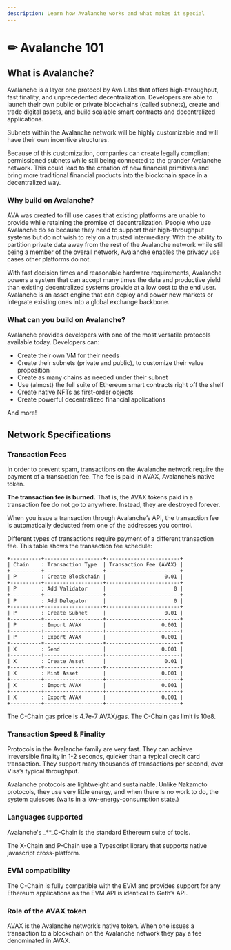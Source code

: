 ```yaml
---
description: Learn how Avalanche works and what makes it special
---
```


# ✏ Avalanche 101

## **What is Avalanche?**

Avalanche is a layer one protocol by Ava Labs that offers high-throughput, fast finality, and unprecedented decentralization. Developers are able to launch their own public or private blockchains \(called subnets\), create and trade digital assets, and build scalable smart contracts and decentralized applications.

Subnets within the Avalanche network will be highly customizable and will have their own incentive structures.

Because of this customization, companies can create legally compliant permissioned subnets while still being connected to the grander Avalanche network. This could lead to the creation of new financial primitives and bring more traditional financial products into the blockchain space in a decentralized way.

### **Why build on Avalanche?**

AVA was created to fill use cases that existing platforms are unable to provide while retaining the promise of decentralization. People who use Avalanche do so because they need to support their high-throughput systems but do not wish to rely on a trusted intermediary. With the ability to partition private data away from the rest of the Avalanche network while still being a member of the overall network, Avalanche enables the privacy use cases other platforms do not.

With fast decision times and reasonable hardware requirements, Avalanche powers a system that can accept many times the data and productive yield than existing decentralized systems provide at a low cost to the end user. Avalanche is an asset engine that can deploy and power new markets or integrate existing ones into a global exchange backbone.

### **What can you build on Avalanche?**

Avalanche provides developers with one of the most versatile protocols available today. Developers can:

* Create their own VM for their needs
* Create their subnets \(private and public\), to customize their value proposition 
* Create as many chains as needed under their subnet
* Use \(almost\) the full suite of Ethereum smart contracts right off the shelf 
* Create native NFTs as first-order objects
* Create powerful decentralized financial applications

And more!

## **Network Specifications**

### **Transaction Fees**

In order to prevent spam, transactions on the Avalanche network require the payment of a transaction fee. The fee is paid in AVAX, Avalanche’s native token.

**The transaction fee is burned.** That is, the AVAX tokens paid in a transaction fee do not go to anywhere. Instead, they are destroyed forever.

When you issue a transaction through Avalanche’s API, the transaction fee is automatically deducted from one of the addresses you control.

Different types of transactions require payment of a different transaction fee. This table shows the transaction fee schedule:

```text
+----------+-------------------+------------------------+
| Chain    : Transaction Type  | Transaction Fee (AVAX) |
+----------+-------------------+------------------------+
| P        : Create Blockchain |                   0.01 |
+----------+-------------------+------------------------+
| P        : Add Validator     |                      0 |
+----------+-------------------+------------------------+
| P        : Add Delegator     |                      0 |
+----------+-------------------+------------------------+
| P        : Create Subnet     |                   0.01 |
+----------+-------------------+------------------------+
| P        : Import AVAX       |                  0.001 |
+----------+-------------------+------------------------+
| P        : Export AVAX       |                  0.001 |
+----------+-------------------+------------------------+
| X        : Send              |                  0.001 |
+----------+-------------------+------------------------+
| X        : Create Asset      |                   0.01 |
+----------+-------------------+------------------------+
| X        : Mint Asset        |                  0.001 |
+----------+-------------------+------------------------+
| X        : Import AVAX       |                  0.001 |
+----------+-------------------+------------------------+
| X        : Export AVAX       |                  0.001 |
+----------+-------------------+------------------------+
```

The C-Chain gas price is 4.7e-7 AVAX/gas. The C-Chain gas limit is 10e8.

### **Transaction Speed & Finality**

Protocols in the Avalanche family are very fast. They can achieve irreversible finality in 1-2 seconds, quicker than a typical credit card transaction. They support many thousands of transactions per second, over Visa’s typical throughput.

Avalanche protocols are lightweight and sustainable. Unlike Nakamoto protocols, they use very little energy, and when there is no work to do, the system quiesces \(waits in a low-energy-consumption state.\)

### **Languages supported**

Avalanche's \_\*\*\_C-Chain is the standard Ethereum suite of tools.

The X-Chain and P-Chain use a Typescript library that supports native javascript cross-platform.

### **EVM compatibility**

The C-Chain is fully compatible with the EVM and provides support for any Ethereum applications as the EVM API is identical to Geth’s API.

### **Role of the AVAX token**

AVAX is the Avalanche network’s native token. When one issues a transaction to a blockchain on the Avalanche network they pay a fee denominated in AVAX.

